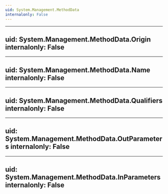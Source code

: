 ```yaml
---
uid: System.Management.MethodData
internalonly: False
---
```


---
uid: System.Management.MethodData.Origin
internalonly: False
---

---
uid: System.Management.MethodData.Name
internalonly: False
---

---
uid: System.Management.MethodData.Qualifiers
internalonly: False
---

---
uid: System.Management.MethodData.OutParameters
internalonly: False
---

---
uid: System.Management.MethodData.InParameters
internalonly: False
---
